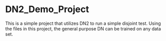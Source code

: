 # DN2_Demo_Project
This is a simple project that utilizes DN2 to run a simple disjoint test. Using the files in this project, the general purpose DN can be trained on any data set.
